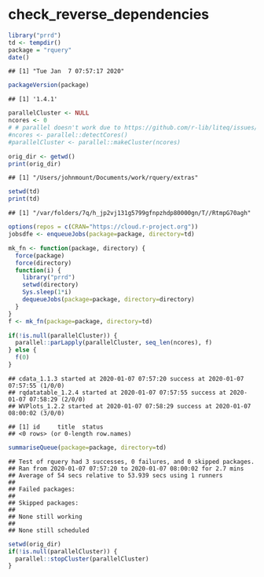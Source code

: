 check\_reverse\_dependencies
================

``` r
library("prrd")
td <- tempdir()
package = "rquery"
date()
```

    ## [1] "Tue Jan  7 07:57:17 2020"

``` r
packageVersion(package)
```

    ## [1] '1.4.1'

``` r
parallelCluster <- NULL
ncores <- 0
# # parallel doesn't work due to https://github.com/r-lib/liteq/issues/22
#ncores <- parallel::detectCores()
#parallelCluster <- parallel::makeCluster(ncores)

orig_dir <- getwd()
print(orig_dir)
```

    ## [1] "/Users/johnmount/Documents/work/rquery/extras"

``` r
setwd(td)
print(td)
```

    ## [1] "/var/folders/7q/h_jp2vj131g5799gfnpzhdp80000gn/T//RtmpG70agh"

``` r
options(repos = c(CRAN="https://cloud.r-project.org"))
jobsdfe <- enqueueJobs(package=package, directory=td)

mk_fn <- function(package, directory) {
  force(package)
  force(directory)
  function(i) {
    library("prrd")
    setwd(directory)
    Sys.sleep(1*i)
    dequeueJobs(package=package, directory=directory)
  }
}
f <- mk_fn(package=package, directory=td)

if(!is.null(parallelCluster)) {
  parallel::parLapply(parallelCluster, seq_len(ncores), f)
} else {
  f(0)
}
```

    ## cdata_1.1.3 started at 2020-01-07 07:57:20 success at 2020-01-07 07:57:55 (1/0/0) 
    ## rqdatatable_1.2.4 started at 2020-01-07 07:57:55 success at 2020-01-07 07:58:29 (2/0/0) 
    ## WVPlots_1.2.2 started at 2020-01-07 07:58:29 success at 2020-01-07 08:00:02 (3/0/0)

    ## [1] id     title  status
    ## <0 rows> (or 0-length row.names)

``` r
summariseQueue(package=package, directory=td)
```

    ## Test of rquery had 3 successes, 0 failures, and 0 skipped packages. 
    ## Ran from 2020-01-07 07:57:20 to 2020-01-07 08:00:02 for 2.7 mins 
    ## Average of 54 secs relative to 53.939 secs using 1 runners
    ## 
    ## Failed packages:   
    ## 
    ## Skipped packages:   
    ## 
    ## None still working
    ## 
    ## None still scheduled

``` r
setwd(orig_dir)
if(!is.null(parallelCluster)) {
  parallel::stopCluster(parallelCluster)
}
```

